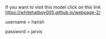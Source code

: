 If you want to visit this model click on this link https://whitehatboy005.github.io/webpage-2/

username = harish

password = jarvis
